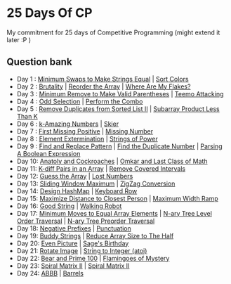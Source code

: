 # 25 Days Of CP
My commitment for 25 days of Competitive Programming (might extend it later :P )

## Question bank
- Day 1 : [Minimum Swaps to Make Strings Equal](https://leetcode.com/problems/minimum-swaps-to-make-strings-equal/) | [Sort Colors](https://leetcode.com/problems/sort-colors/)
- Day 2 : [Brutality](https://codeforces.com/problemset/problem/1107/C) | [Reorder the Array](https://codeforces.com/problemset/problem/1007/A) | [Where Are My Flakes?](https://codeforces.com/problemset/problem/60/A)
- Day 3 : [Minimum Remove to Make Valid Parentheses](https://leetcode.com/problems/minimum-remove-to-make-valid-parentheses/) | [Teemo Attacking](https://leetcode.com/problems/teemo-attacking/)
- Day 4 : [Odd Selection](https://codeforces.com/problemset/problem/1363/A) | [Perform the Combo](https://codeforces.com/problemset/problem/1311/C)
- Day 5 : [Remove Duplicates from Sorted List II](https://leetcode.com/problems/remove-duplicates-from-sorted-list-ii/) | [Subarray Product Less Than K](https://leetcode.com/problems/subarray-product-less-than-k/)
- Day 6 : [k-Amazing Numbers](https://codeforces.com/problemset/problem/1416/A) | [Skier](https://codeforces.com/problemset/problem/1351/C)
- Day 7 : [First Missing Positive](https://leetcode.com/problems/first-missing-positive/) | [Missing Number](https://leetcode.com/problems/missing-number/)
- Day 8 : [Element Extermination](https://codeforces.com/problemset/problem/1375/C) | [Strings of Power](https://codeforces.com/problemset/problem/318/B)
- Day 9 : [Find and Replace Pattern](https://leetcode.com/problems/find-and-replace-pattern/) | [Find the Duplicate Number](https://leetcode.com/problems/find-the-duplicate-number/) | [Parsing A Boolean Expression](https://leetcode.com/problems/parsing-a-boolean-expression/)
- Day 10: [Anatoly and Cockroaches](https://codeforces.com/problemset/problem/719/B) | [Omkar and Last Class of Math](https://codeforces.com/problemset/problem/1372/B)
- Day 11: [K-diff Pairs in an Array](https://leetcode.com/problems/k-diff-pairs-in-an-array/) | [Remove Covered Intervals](https://leetcode.com/problems/remove-covered-intervals/)
- Day 12: [Guess the Array](http://codeforces.com/problemset/problem/727/C) | [Lost Numbers](https://codeforces.com/problemset/problem/1167/B)
- Day 13: [Sliding Window Maximum](https://leetcode.com/problems/sliding-window-maximum/) | [ZigZag Conversion](https://leetcode.com/problems/zigzag-conversion/)
- Day 14: [Design HashMap](https://leetcode.com/problems/design-hashmap/) | [Keyboard Row](https://leetcode.com/problems/keyboard-row/)
- Day 15: [Maximize Distance to Closest Person](https://leetcode.com/problems/maximize-distance-to-closest-person/) | [Maximum Width Ramp](https://leetcode.com/problems/maximum-width-ramp/)
- Day 16: [Good String](https://codeforces.com/problemset/problem/1165/C) | [Walking Robot](https://codeforces.com/problemset/problem/1154/D)
- Day 17: [Minimum Moves to Equal Array Elements](https://leetcode.com/problems/minimum-moves-to-equal-array-elements/) | [N-ary Tree Level Order Traversal](https://leetcode.com/problems/n-ary-tree-level-order-traversal/) | [N-ary Tree Preorder Traversal](https://leetcode.com/problems/n-ary-tree-preorder-traversal/)
- Day 18: [Negative Prefixes](https://codeforces.com/problemset/problem/1418/B) | [Punctuation](http://codeforces.com/problemset/problem/147/A)
- Day 19: [Buddy Strings](https://leetcode.com/problems/buddy-strings/) | [Reduce Array Size to The Half](https://leetcode.com/problems/reduce-array-size-to-the-half/)
- Day 20: [Even Picture](https://codeforces.com/problemset/problem/1368/C) | [Sage's Birthday](https://codeforces.com/problemset/problem/1419/D2)
- Day 21: [Rotate Image](https://leetcode.com/problems/rotate-image/) | [String to Integer (atoi)](https://leetcode.com/problems/string-to-integer-atoi/)
- Day 22: [Bear and Prime 100](https://codeforces.com/problemset/problem/679/A) | [Flamingoes of Mystery](https://codeforces.com/problemset/problem/1425/F)
- Day 23: [Spiral Matrix II](https://leetcode.com/problems/spiral-matrix/) | [Spiral Matrix II](https://leetcode.com/problems/spiral-matrix-ii/)
- Day 24: [ABBB](https://codeforces.com/problemset/problem/1428/C) | [Barrels](https://codeforces.com/problemset/problem/1430/B)